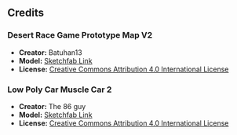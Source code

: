 ## Credits

### Desert Race Game Prototype Map V2
- **Creator:** Batuhan13
- **Model:** [Sketchfab Link](https://skfb.ly/6ZrEy)
- **License:** [Creative Commons Attribution 4.0 International License](http://creativecommons.org/licenses/by/4.0/)

### Low Poly Car Muscle Car 2
- **Creator:** The 86 guy
- **Model:** [Sketchfab Link](https://skfb.ly/onqJY)
- **License:** [Creative Commons Attribution 4.0 International License](http://creativecommons.org/licenses/by/4.0/)
